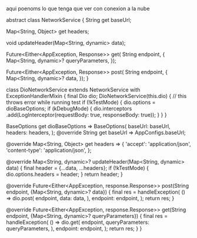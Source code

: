 aqui poenoms lo que tenga que ver con conexion a la nube


abstract class NetworkService {
  String get baseUrl;

  Map<String, Object> get headers;

  void updateHeader(Map<String, dynamic> data);

  Future<Either<AppException, Response>> get(
    String endpoint, {
    Map<String, dynamic>? queryParameters,
  });

  Future<Either<AppException, Response>> post(
    String endpoint, {
    Map<String, dynamic>? data,
  });
}

class DioNetworkService extends NetworkService with ExceptionHandlerMixin {
  final Dio dio;
  DioNetworkService(this.dio) {
    // this throws error while running test
    if (!kTestMode) {
      dio.options = dioBaseOptions;
      if (kDebugMode) {
        dio.interceptors
            .add(LogInterceptor(requestBody: true, responseBody: true));
      }
    }
  }

  BaseOptions get dioBaseOptions => BaseOptions(
        baseUrl: baseUrl,
        headers: headers,
      );
  @override
  String get baseUrl => AppConfigs.baseUrl;

  @override
  Map<String, Object> get headers => {
        'accept': 'application/json',
        'content-type': 'application/json',
      };

  @override
  Map<String, dynamic>? updateHeader(Map<String, dynamic> data) {
    final header = {...data, ...headers};
    if (!kTestMode) {
      dio.options.headers = header;
    }
    return header;
  }

  @override
  Future<Either<AppException, response.Response>> post(String endpoint,
      {Map<String, dynamic>? data}) {
    final res = handleException(
      () => dio.post(
        endpoint,
        data: data,
      ),
      endpoint: endpoint,
    );
    return res;
  }

  @override
  Future<Either<AppException, response.Response>> get(String endpoint,
      {Map<String, dynamic>? queryParameters}) {
    final res = handleException(
      () => dio.get(
        endpoint,
        queryParameters: queryParameters,
      ),
      endpoint: endpoint,
    );
    return res;
  }
}

